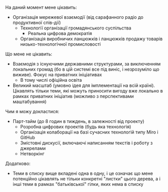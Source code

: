 На даний момент мене цікавить:
- Організація мережевої взаємодії (від сарафанного радіо до продуктивної спів-дії)
	- Технології організації громадянського суспільства
		- Реальна цифрова демократія
	- Організація виробничих ланцюжків і ланцюжків продажу товарів низько-технологічної промисловості

Що мене не цікавить:
- Взаємодія з існуючими державними структурами, за виключенням локальних громад (бо в цій системі все під виніс, і незрозуміло що виживе). Фокус на приватних ініціативах
	- В тому числі офіційна освіта
- Великий масштаб (умовно ідея для імплементації на всій країні). Цікавлять тільки теми, які можуть приносити вигоду вже локально в рамках приватних ініціатив (можливо з перспективами маштабування)

Чим я можу докластися:
- Парт-тайм (до 8 годин в тиждень, в залежності від проекту)
	- Розробна цифрових проектів (будь яка технологія)
	- Організація колаборації на базі сучасних технологій типу Miro і GitHub
	- Змістовні дискусії, включаючі написанням текстів і роботу з джерелами
	- Нетворкінг

Додатково:
- Теми в списку вище вкладені одна в одну, і це означає що мене потенційно цікавлять не тільки конкретні "листки" цього дерева, а і інші теми в рамках "батьківської" гілки, яких нема в списку